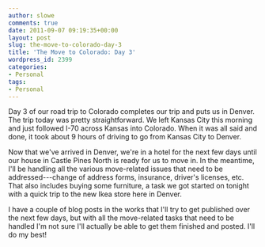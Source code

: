 ```yaml
---
author: slowe
comments: true
date: 2011-09-07 09:19:35+00:00
layout: post
slug: the-move-to-colorado-day-3
title: 'The Move to Colorado: Day 3'
wordpress_id: 2399
categories:
- Personal
tags:
- Personal
---
```


Day 3 of our road trip to Colorado completes our trip and puts us in Denver. The trip today was pretty straightforward. We left Kansas City this morning and just followed I-70 across Kansas into Colorado. When it was all said and done, it took about 9 hours of driving to go from Kansas City to Denver.

Now that we've arrived in Denver, we're in a hotel for the next few days until our house in Castle Pines North is ready for us to move in. In the meantime, I'll be handling all the various move-related issues that need to be addressed---change of address forms, insurance, driver's licenses, etc. That also includes buying some furniture, a task we got started on tonight with a quick trip to the new Ikea store here in Denver.

I have a couple of blog posts in the works that I'll try to get published over the next few days, but with all the move-related tasks that need to be handled I'm not sure I'll actually be able to get them finished and posted. I'll do my best!
